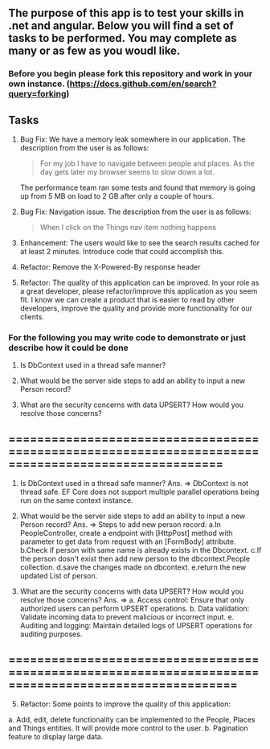 ## The purpose of this app is to test your skills in .net and angular.  Below you will find a set of tasks to be performed.  You may complete as many or as few as you woudl like.

### Before you begin please fork this repository and work in your own instance. (https://docs.github.com/en/search?query=forking)

## Tasks
1. Bug Fix:  We have a memory leak somewhere in our application.  The description from the user is as follows:
	> For my job I have to navigate between people and places.  As the day gets later my browser seems to slow down a lot.
	
	The performance team ran some tests and found that memory is going up from 5 MB on load to 2 GB after only a couple of hours.
2. Bug Fix:  Navigation issue.  The description from the user is as follows:
	> When I click on the Things nav item nothing happens

3. Enhancement:  The users would like to see the search results cached for at least 2 minutes.  Introduce code that could accomplish this.

4. Refactor:  Remove the X-Powered-By response header

5. Refactor:  The quality of this application can be improved.  In your role as a great developer, please refactor/improve this application as you seem fit.  I know we can create a product that is easier to read by other developers, improve the quality and provide more functionality for our clients.

### For the following you may write code to demonstrate or just describe how it could be done

1. Is DbContext used in a thread safe manner?

2. What would be the server side steps to add an ability to input a new Person record?

3. What are the security concerns with data UPSERT?  How would you resolve those concerns?


## ====================================================================================================

1. Is DbContext used in a thread safe manner?
Ans. =>   DbContext is not thread safe. EF Core does not support multiple parallel operations being run on the same context instance.

2. What would be the server side steps to add an ability to input a new Person record?
Ans. => Steps to add new person record: 
   a.In PeopleController, create a endpoint with [HttpPost] method with parameter to get data from request with an [FormBody] attribute.
   b.Check if person with same name is already exists in the Dbcontext.
   c.If the person dosn't exist then add new person to the dbcontext.People collection.
   d.save the changes made on dbcontext.
   e.return the new updated List of person.

3. What are the security concerns with data UPSERT?  How would you resolve those concerns?
Ans. =>
   a. Access control: Ensure that only authorized users can perform UPSERT operations.
   b. Data validation: Validate incoming data to prevent malicious or incorrect input.
   e. Auditing and logging: Maintain detailed logs of UPSERT operations for auditing purposes.

## ======================================================================================================

5. Refactor:  Some points to improve the quality of this application:

a. Add, edit, delete functionality can be implemented to the People, Places and Things entities. It will provide more control to the user.
b. Pagination feature to display large data.